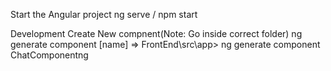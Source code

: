 Start the Angular project
    ng serve / npm start

Development
Create New compnent(Note: Go inside correct folder) 
    ng generate component [name] => FrontEnd\src\app> ng generate component ChatComponentng